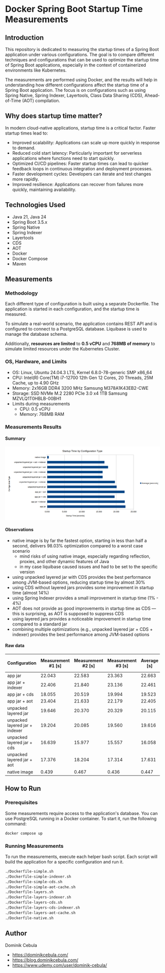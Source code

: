 # Docker Spring Boot Startup Time Measurements

## Introduction

This repository is dedicated to measuring the startup times of a Spring Boot application under various configurations.
The goal is to compare different techniques and configurations that can be used to optimize the startup time of Spring
Boot applications, especially in the context of containerized environments like Kubernetes.

The measurements are performed using Docker, and the results will help in understanding how different configurations
affect the startup time of a Spring Boot application. The focus is on configurations such as using Spring Native, Spring
Indexer, Layertools, Class Data Sharing (CDS), Ahead-of-Time (AOT) compilation.

## Why does startup time matter?

In modern cloud-native applications, startup time is a critical factor. Faster startup times lead to:

- Improved scalability: Applications can scale up more quickly in response to demand.
- Reduced cold start latency: Particularly important for serverless applications where functions need to start quickly.
- Optimized CI/CD pipelines: Faster startup times can lead to quicker feedback loops in continuous integration and
  deployment processes.
- Faster development cycles: Developers can iterate and test changes more rapidly.
- Improved resilience: Applications can recover from failures more quickly, maintaining availability.

## Technologies Used

- Java 21, Java 24
- Spring Boot 3.5.x
- Spring Native
- Spring Indexer
- Layertools
- CDS
- AOT
- Docker
- Docker Compose
- Maven

## Measurements

### Methodology

Each different type of configuration is built using a separate Dockerfile. The application is started in each
configuration, and the startup time is measured.

To simulate a real-world scenario, the application contains REST API and is configured to connect to a PostgreSQL
database. Liquibase is used to manage the database schema.

Additionally, **resources are limited** to **0.5 vCPU** and **768MB of memory** to simulate limited resources under the
Kubernetes Cluster.

### OS, Hardware, and Limits

- OS: Linux, Ubuntu 24.04.3 LTS, Kernel 6.8.0-78-generic SMP x86_64
- CPU: Intel(R) Core(TM) i7-12700 12th Gen 12 Cores, 20 Threads, 25M Cache, up to 4.90 GHz
- Memory: 2x16GB DDR4 3200 MHz Samsung M378A1K43EB2-CWE
- Storage: SSD NVMe M.2 2280 PCIe 3.0 x4 1TB Samsung MZVLQ1T0HBLB-00BH1
- Limits during measurements
  - CPU: 0.5 vCPU
  - Memory: 768MB RAM

### Measurements Results

#### Summary

![measurements.png](measurements.png)

#### Observations

- native image is by far the fastest option, starting in less than half a second, delivers 98.03% optimization compared
  to a worst case scenario
  - mind risks of using native image, especially regarding reflection, proxies, and other dynamic features of Java
  - in my case liquibase caused issues and had to be set to the specific version
- using unpacked layered jar with CDS provides the best performance among JVM-based options, reducing startup time by
  almost 30%
- using CDS without layered jars provides some improvement in startup time (almost 14%)
- using Spring Indexer provides a small improvement in startup time (1% - 4%)
- AOT does not provide as good improvements in startup time as CDS — this is surprising, as AOT is supposed to suppress
  CDS
- using layered jars provides a noticeable improvement in startup time compared to a standard jar
- combining multiple optimizations (e.g., unpacked layered jar + CDS + indexer) provides the best performance among
  JVM-based options

#### Raw data

| Configuration                        | Measurement #1 [s] | Measurement #2 [s] | Measurement #3 [s] | Average [s] | % Relative to Base | Optimization vs Base |
|--------------------------------------|--------------------|--------------------|--------------------|-------------|--------------------|----------------------|
| app jar                              | 22.043             | 22.583             | 23.363             | 22.663      | 100.00%            | 0.00%                |
| app jar + indexer                    | 22.406             | 21.840             | 23.136             | 22.461      | 99.11%             | 0.89%                |
| app jar + cds                        | 18.055             | 20.519             | 19.994             | 19.523      | 86.14%             | 13.86%               |
| app jar + aot                        | 23.404             | 21.633             | 22.179             | 22.405      | 98.86%             | 1.14%                |
| unpacked layered jar                 | 19.646             | 20.370             | 20.329             | 20.115      | 88.76%             | 11.24%               |
| unpacked layered jar + indexer       | 19.204             | 20.085             | 19.560             | 19.616      | 86.56%             | 13.44%               |
| unpacked layered jar + cds           | 16.639             | 15.977             | 15.557             | 16.058      | 70.85%             | 29.15%               |
| unpacked layered jar + aot           | 17.376             | 18.204             | 17.314             | 17.631      | 77.80%             | 22.20%               |
| native image                         | 0.439              | 0.467              | 0.436              | 0.447       | 1.97%              | 98.03%               |

## How to Run

### Prerequisites

Some measurements require access to the application's database. You can use PostgreSQL running in a Docker container. To
start it, run the following command:

```bash
docker compose up
```

### Running Measurements

To run the measurements, execute each helper bash script. Each script will build the application for a specific
configuration and run it.

```bash
./Dockerfile-simple.sh
./Dockerfile-simple-indexer.sh
./Dockerfile-simple-cds.sh
./Dockerfile-simple-aot-cache.sh
./Dockerfile-layers.sh
./Dockerfile-layers-indexer.sh
./Dockerfile-layers-cds.sh
./Dockerfile-layers-cds-indexer.sh
./Dockerfile-layers-aot-cache.sh
./Dockerfile-native.sh
```

## Author

Dominik Cebula

- https://dominikcebula.com/
- https://blog.dominikcebula.com/
- https://www.udemy.com/user/dominik-cebula/
